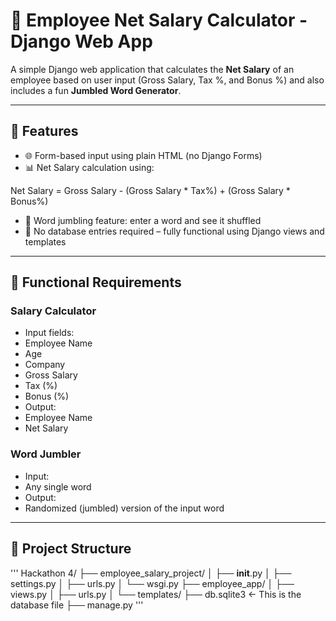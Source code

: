 # 🧮 Employee Net Salary Calculator - Django Web App

A simple Django web application that calculates the **Net Salary** of an employee based on user input (Gross Salary, Tax %, and Bonus %) and also includes a fun **Jumbled Word Generator**.

---

## 🚀 Features

- 🌐 Form-based input using plain HTML (no Django Forms)
- 📊 Net Salary calculation using:
  
Net Salary = Gross Salary - (Gross Salary * Tax%) + (Gross Salary * Bonus%)


- 🧠 Word jumbling feature: enter a word and see it shuffled
- 📝 No database entries required – fully functional using Django views and templates

---

## 🧩 Functional Requirements

### Salary Calculator

- Input fields:
- Employee Name
- Age
- Company
- Gross Salary
- Tax (%)
- Bonus (%)
- Output:
- Employee Name
- Net Salary

### Word Jumbler

- Input:
- Any single word
- Output:
- Randomized (jumbled) version of the input word

---

## 📁 Project Structure

'''
Hackathon 4/
├── employee_salary_project/
│   ├── __init__.py
│   ├── settings.py
│   ├── urls.py
│   └── wsgi.py
├── employee_app/
│   ├── views.py
│   ├── urls.py
│   └── templates/
├── db.sqlite3      ← This is the database file
├── manage.py
'''
